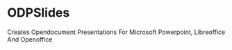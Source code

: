 # ODPSlides
Creates Opendocument Presentations For Microsoft Powerpoint, Libreoffice And Openoffice
